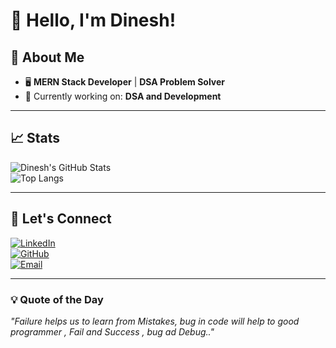 # 👋 Hello, I'm Dinesh!  



## 🚀 About Me  

- 🖥️ **MERN Stack Developer** | **DSA Problem Solver**  
- 🎯 Currently working on: **DSA and Development**  


---



## 📈 Stats  

![Dinesh's GitHub Stats](https://github-readme-stats.vercel.app/api?username=dinesh4013j&show_icons=true&theme=radical)  
![Top Langs](https://github-readme-stats.vercel.app/api/top-langs/?username=dinesh4013j&layout=compact&theme=radical)  

---

## 🤝 Let's Connect  

[![LinkedIn](https://img.shields.io/badge/-Dinesh-blue?style=flat&logo=Linkedin&logoColor=white)](https://www.linkedin.com/in/dinesh-j-/)  
[![GitHub](https://img.shields.io/badge/-dinesh4013j-black?style=flat&logo=github&logoColor=white)](https://github.com/dinesh4013j)  
[![Email](https://img.shields.io/badge/-dinesh1311200313@gmail.com-D14836?style=flat&logo=Gmail&logoColor=white)](mailto:dinesh1311200313@gmail.com)  

---

### 💡 Quote of the Day  

_"Failure helps us to learn from Mistakes, bug in code  will help to good programmer , Fail and Success , bug ad Debug.."_  

    
  
  
  
